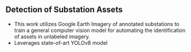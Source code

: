 ## Detection of Substation Assets

- This work utilizes Google Earth Imagery of annotated substations to train a general computer vision model
  for automating the identification of assets in unlabeled imagery.
- Leverages state-of-art YOLOv8 model
